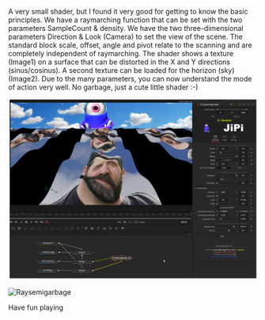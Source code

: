<!-- +++ DO NOT REMOVE THIS COMMENT +++ DO NOT ADD OR EDIT ANY TEXT BEFORE THIS LINE +++ IT WOULD BE A REALLY BAD IDEA +++ -->

A very small shader, but I found it very good for getting to know the basic principles.
We have a raymarching function that can be set with the two parameters SampleCount & density. We have the two three-dimensional parameters Direction & Look (Camera) to set the view of the scene. The standard block scale, offset, angle and pivot relate to the scanning and are completely independent of raymarching.
The shader shows a texture (Image1) on a surface that can be distorted in the X and Y directions (sinus/cosinus). A second texture can be loaded for the horizon (sky) (Image2).
Due to the many parameters, you can now understand the mode of action very well. No garbage, just a cute little shader :-)

[![Raysemigarbage](Raysemigarbage.png)](Raysemigarbage.fuse)

![Raysemigarbage](https://user-images.githubusercontent.com/78935215/115949042-5c168800-a4d2-11eb-95ef-cc63703e293c.gif)



Have fun playing

<!-- +++ DO NOT REMOVE THIS COMMENT +++ DO NOT EDIT ANY TEXT THAT COMES AFTER THIS LINE +++ TRUST ME: JUST DON'T DO IT +++ -->
